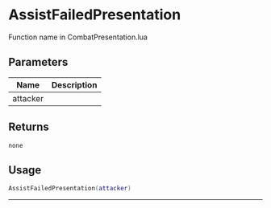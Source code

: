 # AssistFailedPresentation

Function name in CombatPresentation.lua

## Parameters

| Name     | Description |
| -------- | ----------- |
| attacker |             |

## Returns

`none`

## Usage

```lua
AssistFailedPresentation(attacker)
```

---

